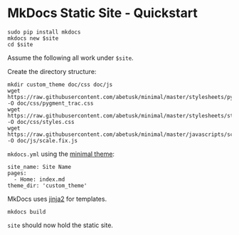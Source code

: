 MkDocs Static Site - Quickstart
===

```
sudo pip install mkdocs
mkdocs new $site
cd $site
```

Assume the following all work under `$site`.

Create the directory structure:

```
mkdir custom_theme doc/css doc/js
wget https://raw.githubusercontent.com/abetusk/minimal/master/stylesheets/pygment_trac.css -O doc/css/pygment_trac.css
wget https://raw.githubusercontent.com/abetusk/minimal/master/stylesheets/styles.css -O doc/css/styles.css
wget https://raw.githubusercontent.com/abetusk/minimal/master/javascripts/scale.fix.js -O doc/js/scale.fix.js
```

`mkdocs.yml` using the [minimal theme](https://github.com/orderedlist/minimal):

```
site_name: Site Name
pages:
  - Home: index.md
theme_dir: 'custom_theme'
```

MkDocs uses [jinja2](http://jinja.pocoo.org/docs/dev/templates/) for
templates.


```
mkdocs build
```

`site` should now hold the static site.
